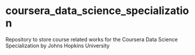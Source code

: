 # coursera_data_science_specialization
Repository to store course related works for the Coursera Data Science Specialization by Johns Hopkins University
